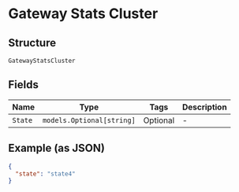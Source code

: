 
# Gateway Stats Cluster

## Structure

`GatewayStatsCluster`

## Fields

| Name | Type | Tags | Description |
|  --- | --- | --- | --- |
| `State` | `models.Optional[string]` | Optional | - |

## Example (as JSON)

```json
{
  "state": "state4"
}
```

